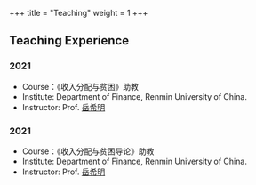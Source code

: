 +++
title = "Teaching"
weight = 1
+++

## Teaching Experience

### 2021
- Course：《收入分配与贫困》助教
- Institute: Department of Finance, Renmin University of China.
- Instructor: Prof. [岳希明](http://sf.ruc.edu.cn/info/1229/8085.htm)

### 2021
- Course：《收入分配与贫困导论》助教
- Institute: Department of Finance, Renmin University of China.
- Instructor: Prof. [岳希明](http://sf.ruc.edu.cn/info/1229/8085.htm)
